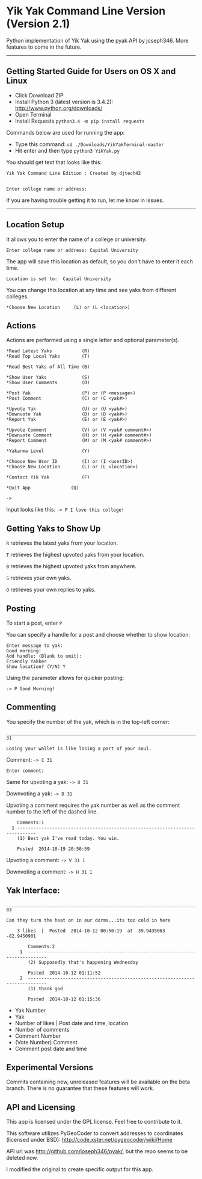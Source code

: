 Yik Yak Command Line Version (Version 2.1)
==============

Python implementation of Yik Yak using the pyak API by joseph346. More features to come in the future.

--------------------------------------------------------------------------------------
## Getting Started Guide for Users on OS X and Linux

- Click Download ZIP
- Install Python 3 (latest version is 3.4.2): http://www.python.org/downloads/
- Open Terminal
- Install Requests ```python3.4 -m pip install requests```

Commands below are used for running the app:
- Type this command: ```cd ./Downloads/YikYakTerminal-master```
- Hit enter and then type ```python3 YikYak.py```

You should get text that looks like this:

    Yik Yak Command Line Edition : Created by djtech42


    Enter college name or address: 

If you are having trouble getting it to run, let me know in Issues.

--------------------------------------------------------------------------------------

## Location Setup

It allows you to enter the name of a college or university.

```Enter college name or address: Capital University ```

The app will save this location as default, so you don't have to enter it each time. 

```Location is set to:  Capital University ```

You can change this location at any time and see yaks from different colleges.

```*Choose New Location		(L) or (L <location>)```

## Actions

Actions are performed using a single letter and optional parameter(s).

    *Read Latest Yaks		    (R)
    *Read Top Local Yaks		(T)
    
    *Read Best Yaks of All Time	(B)
    
    *Show User Yaks			    (S)
    *Show User Comments		    (O)
    
    *Post Yak			        (P) or (P <message>)
    *Post Comment			    (C) or (C <yak#>)
    
    *Upvote Yak			        (U) or (U <yak#>)
    *Downvote Yak			    (D) or (D <yak#>)
    *Report Yak					(E) or (E <yak#>)
    
    *Upvote Comment			    (V) or (V <yak# comment#>)
    *Downvote Comment		    (H) or (H <yak# comment#>)
    *Report Comment				(M) or (M <yak# comment#>)
    
    *Yakarma Level			    (Y)
    
    *Choose New User ID		    (I) or (I <userID>)
    *Choose New Location		(L) or (L <location>)
    
    *Contact Yik Yak			(F)
    
    *Quit App			    (Q)
    
    ->
    
Input looks like this:
```-> P I love this college!```

## Getting Yaks to Show Up

```R``` retrieves the latest yaks from your location.

```T``` retrieves the highest upvoted yaks from your location.

```B``` retrieves the highest upvoted yaks from anywhere.

```S``` retrieves your own yaks.

```O``` retrieves your own replies to yaks.

## Posting

To start a post, enter ```P```

You can specify a handle for a post and choose whether to show location:

    Enter message to yak: 
    Good morning!
    Add handle: (Blank to omit): 
    Friendly Yakker
    Show location? (Y/N) Y
    
Using the parameter allows for quicker posting:

```-> P Good Morning!```

## Commenting

You specify the number of the yak, which is in the top-left corner:

    _____________________________________________________________________________________________
    31

    Losing your wallet is like losing a part of your soul.
    
Comment: ```-> C 31```

```Enter comment:```
    
Same for upvoting a yak: ```-> U 31```

Downvoting a yak: ```-> D 31```

Upvoting a comment requires the yak number as well as the comment number to the left of the dashed line.

		Comments:1
      1 -----------------------------------------------------------------------------
	    (1) Best yak I've read today. You win.  

	    Posted  2014-10-19 20:50:59
	    
Upvoting a comment: ```-> V 31 1```

Downvoting a comment: ```-> H 31 1```

## Yak Interface:

    _____________________________________________________________________________________________
    83
    
    Can they turn the heat on in our dorms...its too cold in here
    
    	3 likes  |  Posted  2014-10-12 00:50:19  at  39.9435063 -82.9450901
    
    		Comments:2
    	 1	-----------------------------------------------------------------------------
    		(2) Supposedly that's happening Wednesday 
    
    		Posted  2014-10-12 01:11:52
    	 2	-----------------------------------------------------------------------------
    		(1) thank god  
    
    		Posted  2014-10-12 01:15:36
    		
- Yak Number
- Yak
- Number of likes | Post date and time, location
- Number of comments
- Comment Number
- (Vote Number) Comment
- Comment post date and time

## Experimental Versions

Commits containing new, unreleased features will be available on the beta branch. There is no guarantee that these features will work.
    		
## API and Licensing

This app is licensed under the GPL license. Feel free to contribute to it.

This software utilizes PyGeoCoder to convert addresses to coordinates (licensed under BSD): http://code.xster.net/pygeocoder/wiki/Home

API url was http://github.com/joseph346/pyak/, but the repo seems to be deleted now.

I modified the original to create specific output for this app.
